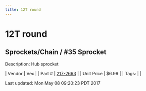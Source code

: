 ```yaml
---
title: 12T round
---
```


# 12T round
## Sprockets/Chain / #35 Sprocket
Description: 	Hub sprocket 

| Vendor | Vex | 
| Part # | [217-2663](http://www.vexrobotics.com/vexpro/motion/sprockets-and-chain/35-sprockets.html) | 
| Unit Price | $6.99 | 
| Tags: |  | 

Last updated: Mon May 08 09:20:23 PDT 2017